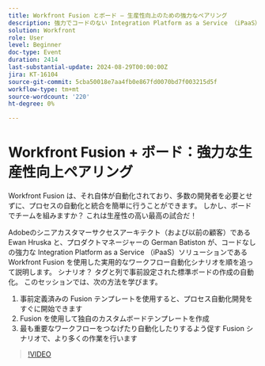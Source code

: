 ```yaml
---
title: Workfront Fusion とボード – 生産性向上のための強力なペアリング
description: 強力でコードのない Integration Platform as a Service （iPaaS）ソリューションであるWorkfront Fusion を使用した、実用的なワークフローの自動処理シナリオです。 シナリオ？ タグと列で事前設定された標準ボードの作成の自動化。 このセッションでは、方法を説明します – 1. 事前定義済みの Fusion テンプレートを使用して、プロセス自動化開発をすぐに開始できます。2. Fusion 3 を使用して、独自のカスタムボードテンプレートを作成します。 最も重要なワークフローをつなげたり自動化したりするよう促す Fusion シナリオで、より多くの作業を行います
solution: Workfront
role: User
level: Beginner
doc-type: Event
duration: 2414
last-substantial-update: 2024-08-29T00:00:00Z
jira: KT-16104
source-git-commit: 5cba50018e7aa4fb0e867fd0070bd7f003215d5f
workflow-type: tm+mt
source-wordcount: '220'
ht-degree: 0%

---
```



# Workfront Fusion + ボード：強力な生産性向上ペアリング

Workfront Fusion は、それ自体が自動化されており、多数の開発者を必要とせずに、プロセスの自動化と統合を簡単に行うことができます。 しかし、ボードでチームを組みますか？ これは生産性の高い最高の試合だ！

Adobeのシニアカスタマーサクセスアーキテクト（および以前の顧客）である Ewan Hruska と、プロダクトマネージャーの German Batiston が、コードなしの強力な Integration Platform as a Service （iPaaS）ソリューションであるWorkfront Fusion を使用した実用的なワークフロー自動化シナリオを順を追って説明します。 シナリオ？ タグと列で事前設定された標準ボードの作成の自動化。 このセッションでは、次の方法を学びます。

1. 事前定義済みの Fusion テンプレートを使用すると、プロセス自動化開発をすぐに開始できます
2. Fusion を使用して独自のカスタムボードテンプレートを作成
3. 最も重要なワークフローをつなげたり自動化したりするよう促す Fusion シナリオで、より多くの作業を行います

>[!VIDEO](https://video.tv.adobe.com/v/3433219/?learn=on)

